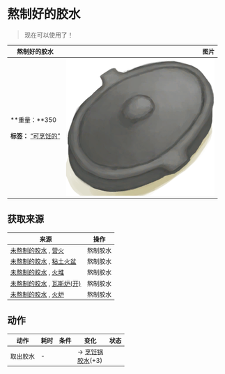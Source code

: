 # 熬制好的胶水  
> 现在可以使用了！  
  
  熬制好的胶水  |   图片   
 ----  |  ----:   
 **重量：**350<br><br>**标签：**	[“可烹饪的”](tag_Cookable.md)  |  ![](Sprite/CookingPotClosed.png)   
  
## 获取来源  
来源  |  操作  
----  |  ----  
[未熬制的胶水](GlueUncooked.md) , [营火](Campfire.md)  |  熬制胶水  
[未熬制的胶水](GlueUncooked.md) , [粘土火盆](ClayFirePit.md)  |  熬制胶水  
[未熬制的胶水](GlueUncooked.md) , [火堆](Fire.md)  |  熬制胶水  
[未熬制的胶水](GlueUncooked.md) , [瓦斯炉(开)](GasCookerOn.md)  |  熬制胶水  
[未熬制的胶水](GlueUncooked.md) , [火炉](Stove.md)  |  熬制胶水  
## 动作  
动作  |  耗时  |  条件  |  变化  |  状态  
----  |  ----  |  ----  |  ----  |  ----  
取出胶水<br>  |  -  |    |  → [烹饪锅](CookingPot.md)<br>[胶水](Glue.md)(+3)<br>  |    

